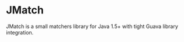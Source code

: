 JMatch
======

JMatch is a small matchers library for Java 1.5+ with
tight Guava library integration.
